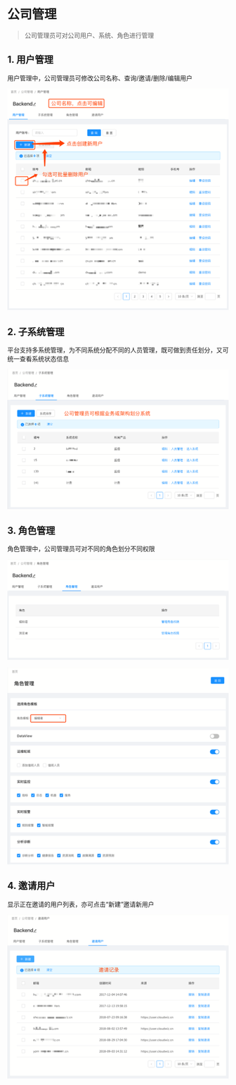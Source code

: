 # **公司管理**

> 公司管理员可对公司用户、系统、角色进行管理

## **1. 用户管理**

用户管理中，公司管理员可修改公司名称、查询/邀请/删除/编辑用户

![](/part4/images/org_user.png)

## **2. 子系统管理**

平台支持多系统管理，为不同系统分配不同的人员管理，既可做到责任划分，又可统一查看系统状态信息

![](/part4/images/org_system.png)

## **3. 角色管理**

角色管理中，公司管理员可对不同的角色划分不同权限

![](/part4/images/org_role.png)

![](/part4/images/org_permission.png)

## **4. 邀请用户**

显示正在邀请的用户列表，亦可点击“新建”邀请新用户

![](/part4/images/org_invitelist.png)





